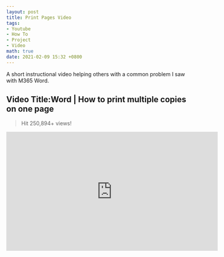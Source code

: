 ```yaml
---
layout: post
title: Print Pages Video
tags:
- Youtube
- How To
- Project
- Video
math: true
date: 2021-02-09 15:32 +0800
---
```

A short instructional video helping others with a common problem I saw with M365 Word.

## Video Title:Word | How to print multiple copies on one page


>Hit 250,894+ views!


<iframe width="560" height="315" src="https://www.youtube.com/embed/2T9Kdp0a_xI?si=ml1-unCLw3x7iQGv" title="YouTube video player" frameborder="0" allow="accelerometer; autoplay; clipboard-write; encrypted-media; gyroscope; picture-in-picture; web-share" referrerpolicy="strict-origin-when-cross-origin" allowfullscreen></iframe>
